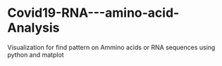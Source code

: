 # Covid19-RNA---amino-acid-Analysis
Visualization for find pattern on Ammino acids or RNA sequences using python and matplot

